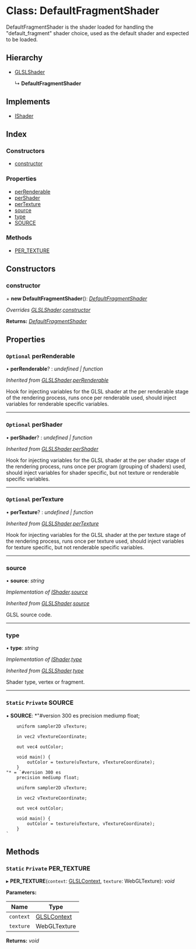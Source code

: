 
# Class: DefaultFragmentShader

DefaultFragmentShader is the shader loaded for handling the
"default_fragment" shader choice, used as the default shader
and expected to be loaded.

## Hierarchy

* [GLSLShader](glslshader.md)

  ↳ **DefaultFragmentShader**

## Implements

* [IShader](../interfaces/ishader.md)

## Index

### Constructors

* [constructor](defaultfragmentshader.md#constructor)

### Properties

* [perRenderable](defaultfragmentshader.md#optional-perrenderable)
* [perShader](defaultfragmentshader.md#optional-pershader)
* [perTexture](defaultfragmentshader.md#optional-pertexture)
* [source](defaultfragmentshader.md#source)
* [type](defaultfragmentshader.md#type)
* [SOURCE](defaultfragmentshader.md#static-private-source)

### Methods

* [PER_TEXTURE](defaultfragmentshader.md#static-private-per_texture)

## Constructors

###  constructor

\+ **new DefaultFragmentShader**(): *[DefaultFragmentShader](defaultfragmentshader.md)*

*Overrides [GLSLShader](glslshader.md).[constructor](glslshader.md#constructor)*

**Returns:** *[DefaultFragmentShader](defaultfragmentshader.md)*

## Properties

### `Optional` perRenderable

• **perRenderable**? : *undefined | function*

*Inherited from [GLSLShader](glslshader.md).[perRenderable](glslshader.md#optional-perrenderable)*

Hook for injecting variables for the GLSL shader at the
per renderable stage of the rendering process, runs once
per renderable used, should inject variables for renderable
specific variables.

___

### `Optional` perShader

• **perShader**? : *undefined | function*

*Inherited from [GLSLShader](glslshader.md).[perShader](glslshader.md#optional-pershader)*

Hook for injecting variables for the GLSL shader at the
per shader stage of the rendering process, runs once
per program (grouping of shaders) used, should inject
variables for shader specific, but not texture or renderable
specific variables.

___

### `Optional` perTexture

• **perTexture**? : *undefined | function*

*Inherited from [GLSLShader](glslshader.md).[perTexture](glslshader.md#optional-pertexture)*

Hook for injecting variables for the GLSL shader at the
per texture stage of the rendering process, runs once
per texture used, should inject variables for texture specific,
but not renderable specific variables.

___

###  source

• **source**: *string*

*Implementation of [IShader](../interfaces/ishader.md).[source](../interfaces/ishader.md#source)*

*Inherited from [GLSLShader](glslshader.md).[source](glslshader.md#source)*

GLSL source code.

___

###  type

• **type**: *string*

*Implementation of [IShader](../interfaces/ishader.md).[type](../interfaces/ishader.md#type)*

*Inherited from [GLSLShader](glslshader.md).[type](glslshader.md#type)*

Shader type, vertex or fragment.

___

### `Static` `Private` SOURCE

▪ **SOURCE**: *"#version 300 es
        precision mediump float;

        uniform sampler2D uTexture;

        in vec2 vTextureCoordinate;

        out vec4 outColor;

        void main() {
            outColor = texture(uTexture, vTextureCoordinate);
        }
    "* = `#version 300 es
        precision mediump float;

        uniform sampler2D uTexture;

        in vec2 vTextureCoordinate;

        out vec4 outColor;

        void main() {
            outColor = texture(uTexture, vTextureCoordinate);
        }
    `

## Methods

### `Static` `Private` PER_TEXTURE

▸ **PER_TEXTURE**(`context`: [GLSLContext](glslcontext.md), `texture`: WebGLTexture): *void*

**Parameters:**

Name | Type |
------ | ------ |
`context` | [GLSLContext](glslcontext.md) |
`texture` | WebGLTexture |

**Returns:** *void*
